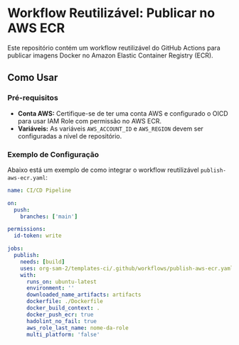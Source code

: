 # Workflow Reutilizável: Publicar no AWS ECR

Este repositório contém um workflow reutilizável do GitHub Actions para publicar imagens Docker no Amazon Elastic Container Registry (ECR).

## Como Usar

### Pré-requisitos

- **Conta AWS:** Certifique-se de ter uma conta AWS e configurado o OICD para usar IAM Role com permissão no AWS ECR.
- **Variáveis:** As variáveis `AWS_ACCOUNT_ID` e `AWS_REGION` devem ser configuradas a nível de repositório.

### Exemplo de Configuração

  Abaixo está um exemplo de como integrar o workflow reutilizável `publish-aws-ecr.yaml`:

  ```yaml
  name: CI/CD Pipeline

  on:
    push:
      branches: ['main']

  permissions:
    id-token: write

  jobs:
    publish:
      needs: [build]
      uses: org-sam-2/templates-ci/.github/workflows/publish-aws-ecr.yaml@main
      with:
        runs_on: ubuntu-latest
        environment: ''
        downloaded_name_artifacts: artifacts
        dockerfile: ./Dockerfile
        docker_build_context: .
        docker_push_ecr: true
        hadolint_no_fail: true
        aws_role_last_name: nome-da-role
        multi_platform: 'false'

